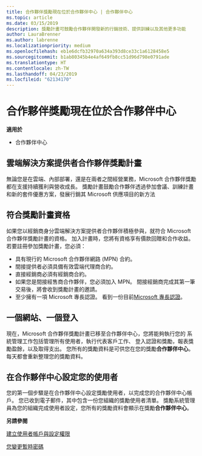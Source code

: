 ```yaml
---
title: 合作夥伴獎勵現在位於合作夥伴中心 | 合作夥伴中心
ms.topic: article
ms.date: 03/15/2019
description: 獎勵計畫可鼓勵合作夥伴開發新的行銷技術、提供訓練以及其他更多功能
author: LauraBrenner
ms.author: labrenne
ms.localizationpriority: medium
ms.openlocfilehash: eb1e6dcfb32970a634a393d8ce33c1a6128458e5
ms.sourcegitcommit: b1ab80345b4e4af649fb8cc51d96d798e0791ade
ms.translationtype: HT
ms.contentlocale: zh-TW
ms.lasthandoff: 04/23/2019
ms.locfileid: "62134170"
---
```

# <a name="partner-incentives-is-now-on-partner-center"></a>合作夥伴獎勵現在位於合作夥伴中心 

**適用於**

-  合作夥伴中心

## <a name="the-csp-partner-incentives-program"></a>雲端解決方案提供者合作夥伴獎勵計畫

無論您是在雲端、內部部署，還是在兩者之間經營業務，Microsoft 合作夥伴獎勵都在支援持續獲利與營收成長。 獎勵計畫鼓勵合作夥伴透過參加會議、訓練計畫和新的套件優惠方案，發展行銷其 Microsoft 供應項目的新方法 

## <a name="qualify-for-the-incentives-program"></a>符合獎勵計畫資格

如果您以經銷商身分雲端解決方案提供者合作夥伴積極參與，就符合 Microsoft 合作夥伴獎勵計畫的資格。
加入計畫時，您將有資格享有價款回贈和合作收益。 若要註冊參加獎勵計畫，您必須： 
- 具有現行的 Microsoft 合作夥伴網路 (MPN) 合約。  
- 間接提供者必須具備有效雲端代理商合約。
- 直接經銷商必須有經銷商合約。
- 如果您是間接經售商合作夥伴，您必須加入 MPN。 間接經銷商完成其第一筆交易後，將會收到獎勵計畫的邀請。 
- 至少擁有一項 Microsoft 專長認證。 看到一份目前[Microsoft 專長認證](competencies.md)。

## <a name="one-site-one-log-on"></a>一個網站、一個登入

現在，Microsoft 合作夥伴獎勵計畫已移至合作夥伴中心，您將能夠執行您的 系統管理工作包括管理所有使用者，執行代表客戶工作、 登入認證和獎勵，報表獎勵盈餘，以及取得支出。 您所有的獎勵資料是可供您在您的獎勵**合作夥伴中心**。 每天都會重新整理您的獎勵資料。
 
## <a name="set-your-users-up-in-partner-center"></a>在合作夥伴中心設定您的使用者
 
您的第一個步驟是在合作夥伴中心設定獎勵使用者，以完成您的合作夥伴中心帳戶。 您已收到電子郵件，其中包含一份您組織的獎勵使用者清單。 獎勵系統管理員為您的組織完成使用者設定，您所有的獎勵資料會顯示在獎勵**合作夥伴中心**。

**另請參閱**

[建立使用者帳戶與設定權限](create-user-accounts-and-set-permissions.md)

[您變更暫時密碼](change-your-temporary-password.md)

